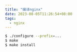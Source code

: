 ```yaml
---
title: "编译nginx"
date: 2023-08-05T11:26:54+08:00
tags:
  - nginx
---
```


```bash
$ ./configure --prefix=...
$ make
$ make install
```
